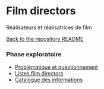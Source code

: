 # Film directors


Réalisateurs et réalisatrices de film

[Back to the repository README](../README.md)

###  Phase exploratoire


* [Problématique et questionnement](problematique-questionnement.md) 
* [Listes film directors](listes-film-directors-.md)
* [Catalogue des informations](catalogue-des-information.md)

